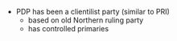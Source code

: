 - PDP has been a clientilist party (similar to PRI)
	- based on old Northern ruling party
	- has controlled primaries
